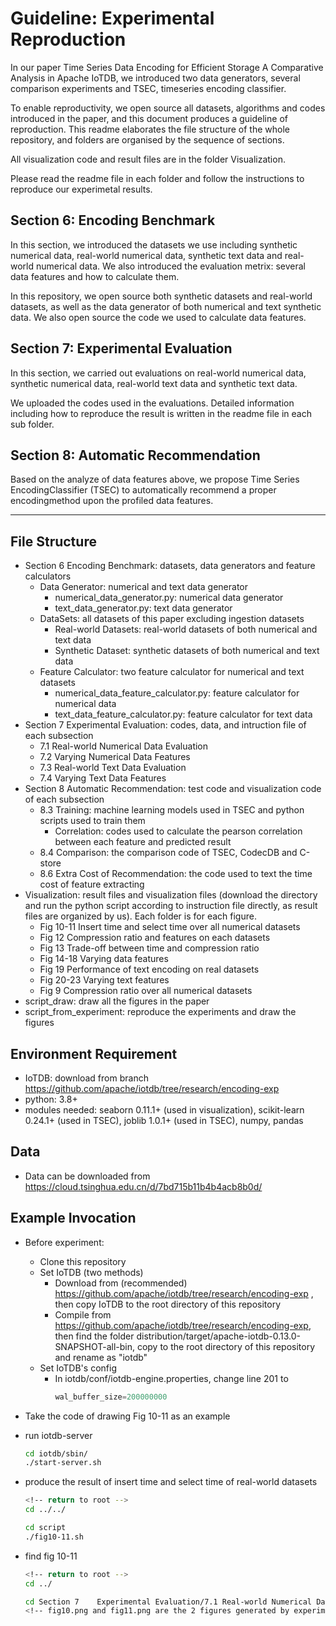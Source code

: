 # Guideline: Experimental Reproduction
In our paper Time Series Data Encoding for Efficient Storage A Comparative Analysis in Apache IoTDB, we introduced two data generators, several comparison experiments and TSEC, timeseries encoding classifier. 

To enable reproductivity, we open source all datasets, algorithms and codes introduced in the paper, and this document produces a guideline of reproduction. This readme elaborates the file structure of the whole repository, and folders are organised by the sequence of sections.

All visualization code and result files are in the folder Visualization.

Please read the readme file in each folder and follow the instructions to reproduce our experimetal results.

## Section 6: Encoding Benchmark
In this section, we introduced the datasets we use including synthetic numerical data, real-world numerical data, synthetic text data and real-world numerical data. We also introduced the evaluation metrix: several data features and how to calculate them. 

In this repository, we open source both synthetic datasets and real-world datasets, as well as the data generator of both numerical and text synthetic data. We also open source the code we used to calculate data features.

## Section 7: Experimental Evaluation
In this section, we carried out evaluations on real-world numerical data, synthetic numerical data, real-world text data and synthetic text data. 

We uploaded the codes used in the evaluations. Detailed information including how to reproduce the result is written in the readme file in each sub folder.

## Section 8: Automatic Recommendation

Based on the analyze of data features above, we propose Time Series EncodingClassifier (TSEC) to automatically recommend a proper encodingmethod upon the profiled data features.

<!-- This part is not included in the paper published on pVLDB, you can download our Section 8    Automatic Recommendation from this link: https://sxsong.github.io/doc/encoding.pdf -->

---

## File Structure
+ Section 6    Encoding Benchmark: datasets, data generators and feature calculators
  + Data Generator: numerical and text data generator
    + numerical_data_generator.py: numerical data generator
    + text_data_generator.py: text data generator
  + DataSets: all datasets of this paper excluding ingestion datasets
    + Real-world Datasets: real-world datasets of both numerical and text data
    + Synthetic Dataset: synthetic datasets of both numerical and text data
  + Feature Calculator: two feature calculator for numerical and text datasets
    + numerical_data_feature_calculator.py: feature calculator for numerical data
    + text_data_feature_calculator.py: feature calculator for text data
+ Section 7    Experimental Evaluation: codes, data, and intruction file of each subsection
  + 7.1 Real-world Numerical Data Evaluation
  + 7.2 Varying Numerical Data Features 
  + 7.3 Real-world Text Data Evaluation 
  + 7.4 Varying Text Data Features 
+ Section 8    Automatic Recommendation: test code and visualization code of each subsection
  + 8.3 Training: machine learning models used in TSEC and python scripts used to train them
    + Correlation: codes used to calculate the pearson correlation between each feature and predicted result
  + 8.4 Comparison: the comparison code of TSEC, CodecDB and C-store
  + 8.6 Extra Cost of Recommendation: the code used to text the time cost of feature extracting
+ Visualization: result files and visualization files (download the directory and run the python script according to instruction file directly, as result files are organized by us). Each folder is for each figure.
  + Fig 10-11 Insert time and select time over all numerical datasets
  + Fig 12 Compression ratio and features on each datasets 
  + Fig 13 Trade-off between time and compression ratio 
  + Fig 14-18 Varying data features 
  + Fig 19 Performance of text encoding on real datasets 
  + Fig 20-23 Varying text features 
  + Fig 9 Compression ratio over all numerical datasets 
+ script_draw: draw all the figures in the paper
+ script_from_experiment: reproduce the experiments and draw the figures

## Environment Requirement
+ IoTDB: download from branch https://github.com/apache/iotdb/tree/research/encoding-exp
+ python: 3.8+
+ modules needed: seaborn 0.11.1+ (used in visualization), scikit-learn 0.24.1+ (used in TSEC), joblib 1.0.1+ (used in TSEC), numpy, pandas

## Data

- Data can be downloaded from https://cloud.tsinghua.edu.cn/d/7bd715b11b4b4acb8b0d/

## Example Invocation

- Before experiment:
  - Clone this repository
  - Set IoTDB (two methods)
    - Download from (recommended) https://github.com/apache/iotdb/tree/research/encoding-exp , then copy IoTDB to the root directory of this repository
    - Compile from https://github.com/apache/iotdb/tree/research/encoding-exp, then find the folder distribution/target/apache-iotdb-0.13.0-SNAPSHOT-all-bin, copy to the root directory of this repository and rename as "iotdb"
  - Set IoTDB's config
    - In iotdb/conf/iotdb-engine.properties, change line 201 to 
      ```py
      wal_buffer_size=200000000
      ```

- Take the code of drawing Fig 10-11 as an example

- run iotdb-server

  ```bash
  cd iotdb/sbin/
  ./start-server.sh
  ```

- produce the result of insert time and select time of real-world datasets

  ```bash
  <!-- return to root -->
  cd ../../

  cd script
  ./fig10-11.sh
  ```

- find fig 10-11
  ```bash
  <!-- return to root -->
  cd ../
  
  cd Section 7    Experimental Evaluation/7.1 Real-world Numerical Data Evaluation
  <!-- fig10.png and fig11.png are the 2 figures generated by experiment -->
  ```



